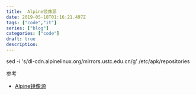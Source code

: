 ```yaml
---
title:  Alpine镜像源
date: 2019-05-18T01:16:21.497Z
tags: ["code","it"]
series: ["blog"]
categories: ["code"]
draft: true
description:
---
```



sed -i 's/dl-cdn.alpinelinux.org/mirrors.ustc.edu.cn/g' /etc/apk/repositories


参考  
- [Alpine镜像源](https://mirrors.ustc.edu.cn/help/alpine.html)
